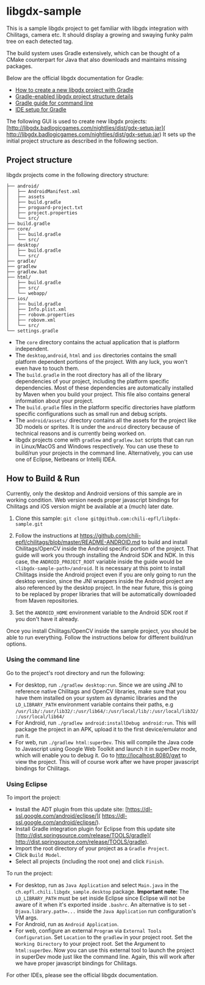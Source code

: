 libgdx-sample
=============

This is a sample libgdx project to get familiar with libgdx integration with
Chilitags, camera etc. It should display a growing and swaying funky palm tree
on each detected tag. 

The build system uses Gradle extensively, which can be thought of a CMake 
counterpart for Java that also downloads and maintains missing packages.

Below are the official libgdx documentation for Gradle:

- [How to create a new libgdx project with Gradle](
https://github.com/libgdx/libgdx/wiki/Project-Setup-Gradle)
- [Gradle-enabled libgdx project structure details](
https://github.com/libgdx/libgdx/wiki/Dependency-management-with-Gradle)
- [Gradle guide for command line](
https://github.com/libgdx/libgdx/wiki/Gradle-on-the-Commandline)
- [IDE setup for Gradle](
https://github.com/libgdx/libgdx/wiki/Setting-up-your-Development-Environment-%28Eclipse%2C-Intellij-IDEA%2C-NetBeans%29)

The following GUI is used to create new libgdx projects: 
[http://libgdx.badlogicgames.com/nightlies/dist/gdx-setup.jar](
http://libgdx.badlogicgames.com/nightlies/dist/gdx-setup.jar)
It sets up the initial project structure as described in the following section.

Project structure
-----------------

libgdx projects come in the following directory structure:

```
├── android/
│   ├── AndroidManifest.xml
│   ├── assets
│   ├── build.gradle
│   ├── proguard-project.txt
│   ├── project.properties
│   └── src/
├── build.gradle
├── core/
│   ├── build.gradle
│   └── src/
├── desktop/
│   ├── build.gradle
│   └── src/
├── gradle/
├── gradlew
├── gradlew.bat
├── html/
│   ├── build.gradle
│   ├── src/
│   └── webapp/
├── ios/
│   ├── build.gradle
│   ├── Info.plist.xml
│   ├── robovm.properties
│   ├── robovm.xml
│   └── src/
└── settings.gradle
```

- The `core` directory contains the actual application that is platform 
independent.
- The `desktop`,`android`, `html` and `ios` directories contains the small
platform dependent portions of the project. With any luck, you won't even have
to touch them.
- The `build.gradle` in the root directory has all of the library dependencies
of your project, including the platform specific dependencies. Most of these
dependencies are automatically installed by Maven when you build your project.
This file also contains general information about your project.
- The `build.gradle` files in the platform specific directories have platform
specific configurations such as small run and debug scripts. 
- The `android/assets/` directory contains all the assets for the project like
3D models or sprites. It is under the `android` directory because of technical 
reasons and is currently being worked on.
- libgdx projects come with `gradlew` and `gradlew.bat` scripts that can run in
Linux/MacOS and Windows respectively. You can use these to build/run your
projects in the command line. Alternatively, you can use one of Eclipse, 
Netbeans or Intellij IDEA.

How to Build & Run
------------------

Currently, only the desktop and Android versions of this sample are in working
condition. Web version needs proper javascript bindings for Chilitags and iOS
version might be available at a (much) later date.

1. Clone this sample: `git clone git@github.com:chili-epfl/libgdx-sample.git`

2. Follow the instructions at 
https://github.com/chili-epfl/chilitags/blob/master/README-ANDROID.md to build
and install Chilitags/OpenCV inside the Android specific portion of the 
project. That guide will work you through installing the Android SDK and NDK. 
In this case, the `ANDROID_PROJECT_ROOT` variable inside the guide would be 
`<libgdx-sample-path>/android`. 
It is necessary at this point to install Chilitags inside the Android project
even if you are only going to run the desktop version, since the JNI wrappers
inside the Android project are also referenced by the desktop project. In the
near future, this is going to be replaced by proper libraries that will be
automatically downloaded from Maven repositories. 

4. Set the `ANDROID_HOME` environment variable to the Android SDK root
if you don't have it already. 

Once you install Chilitags/OpenCV inside the sample project, you should be able
to run everything. Follow the instructions below for different build/run
options.

### Using the command line

Go to the project's root directory and run the following:

- For desktop, run `./gradlew desktop:run`. Since we are using JNI to reference
native Chilitags and OpenCV libraries, make sure that you have them installed
on your system as dynamic libraries and the `LD_LIBRARY_PATH` environment 
variable contains their paths, e.g 
`/usr/lib/:/usr/lib32/:/usr/lib64/:/usr/local/lib/:/usr/local/lib32/:/usr/local/lib64/`
- For Android, run `./gradlew android:installDebug android:run`. This will
package the project in an APK, upload it to the first device/emulator and run
it. 
- For web, run `./gradlew html:superDev`. This will compile the Java code to
Javascript using Google Web Toolkit and launch it in superDev mode, which will
enable you to debug it. Go to 
[http://localhost:8080/gwt](http://localhost:8080/gwt) to view the project. 
This will of course work after we have proper javascript bindings for
Chilitags.

### Using Eclipse

To import the project:

- Install the ADT plugin from this update site: 
[https://dl-ssl.google.com/android/eclipse/](
https://dl-ssl.google.com/android/eclipse/). 
- Install Gradle integration plugin for Eclipse from this update site 
[http://dist.springsource.com/release/TOOLS/gradle](
http://dist.springsource.com/release/TOOLS/gradle). 
- Import the root directory of your project as a `Gradle Project`. 
- Click `Build Model`.
- Select all projects (including the root one) and click `Finish`. 

To run the project:

- For desktop, run as `Java Application` and select `Main.java` in the
`ch.epfl.chili.libgdx_sample.desktop` package. **Important note:** The
`LD_LIBRARY_PATH` must be set inside Eclipse since Eclipse will not
be aware of it when it's exported inside `.bashrc`. An alternative is to set
`-Djava.library.path=...` inside the `Java Application` run configuration's
VM args.
- For Android, run as `Android Application`.
- For web, configure an external `Program` via `External Tools Configuration`.
Set `Location` to the `gradlew` in your project root. Set the `Working
Directory` to your project root. Set the Argument to `html:superDev`. Now you
can use this external tool to launch the project in superDev mode just like
the command line. Again, this will work after we have proper javascript 
bindings for Chilitags.

For other IDEs, please see the official libgdx documentation. 
